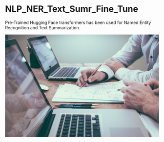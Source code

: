 # NLP_NER_Text_Sumr_Fine_Tune

Pre-Trained Hugging Face transformers has been used for Named Entity Recognition and Text Summarization.

![Alt text](scott-graham-5fNmWej4tAA-unsplash.jpg)
